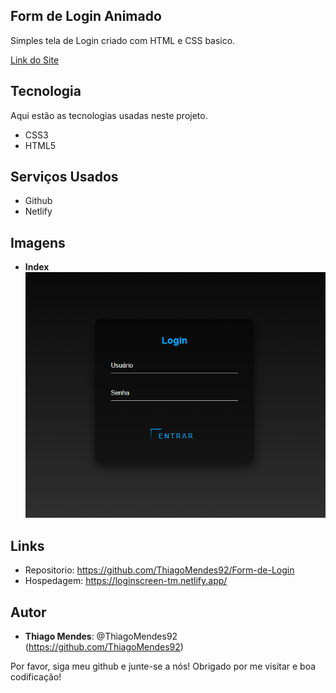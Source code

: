 ## Form de Login Animado

<p>Simples tela de Login criado com HTML e CSS basico.</p>
<p><a href="https://loginscreen-tm.netlify.app/" target="_blank"> Link do Site </a></p>
 
 
## Tecnologia 
 
Aqui estão as tecnologias usadas neste projeto.
 
* CSS3
* HTML5
 
 
## Serviços Usados
 
* Github
* Netlify
 
 

## Imagens
 
* **Index**
![Home](https://github.com/ThiagoMendes92/Form-de-Login/blob/main/img/login.png)
 

## Links
 
  - Repositorio: https://github.com/ThiagoMendes92/Form-de-Login
  - Hospedagem: https://loginscreen-tm.netlify.app/
 
 

## Autor
 
* **Thiago Mendes**: @ThiagoMendes92 (https://github.com/ThiagoMendes92)
 
 
Por favor, siga meu github e junte-se a nós!
Obrigado por me visitar e boa codificação!